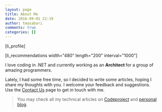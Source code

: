 ```yaml
---
layout: page
title: About Me
date: 2016-09-01 22:19
author: tmasabari
comments: true
categories: []
---
```

<div id="wrap">
<div id="content-wrap" class="three-col">
<div id="main">

[li_profile]

[li_recommendations width="480" length="200" interval="1000"]

</div>
I love coding in .NET and currently working as an <strong>Architect </strong>for a group of amazing programmers.

Lately, I had some free time, so I decided to write some articles, hoping I share my thoughts with you. I welcome your feedback and suggestions. Use the <a title="Contact Us" href="/contact/">Contact Us</a> page to get in touch with me.
<div id="wrap">
<div id="content-wrap" class="three-col">
<div id="main">
<div id="page">
<div id="ctl00_cphBody_divText">
<blockquote>You may check all my technical articles on <a href="http://www.codeproject.com/script/Articles/MemberArticles.aspx?amid=2380820" target="_blank" rel="noopener">Codeproject</a> and <a href="http://www.apttec.com/articles">personal blog</a>.</blockquote>
</div>
</div>
&nbsp;

</div>
</div>
</div>
</div>
</div>

